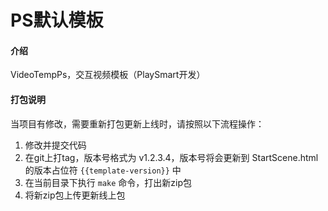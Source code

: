 # PS默认模板

#### 介绍
VideoTempPs，交互视频模板（PlaySmart开发）

#### 打包说明

当项目有修改，需要重新打包更新上线时，请按照以下流程操作：

1. 修改并提交代码
2. 在git上打tag，版本号格式为 v1.2.3.4，版本号将会更新到 StartScene.html 的版本占位符 `{{template-version}}` 中
3. 在当前目录下执行 `make` 命令，打出新zip包
4. 将新zip包上传更新线上包